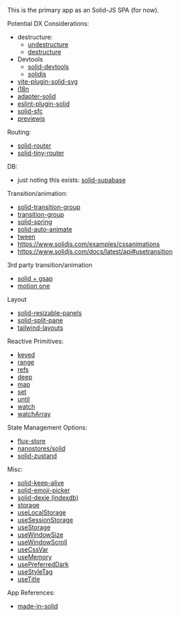 This is the primary app as an Solid-JS SPA (for now).

Potential DX Considerations:
- destructure:
  - [undestructure](https://github.com/orenelbaum/babel-plugin-solid-undestructure/blob/main/readme.md)
  - [destructure](https://www.npmjs.com/package/@solid-primitives/destructure)
- Devtools
  - [solid-devtools](https://github.com/thetarnav/solid-devtools)
  - [solidjs](https://www.locatorjs.com/install/solidjs)
- [vite-plugin-solid-svg](https://github.com/jfgodoy/vite-plugin-solid-svg)
- [i18n](https://github.com/solidjs-community/solid-primitives/tree/main/packages/i18n#readme)
- [adapter-solid](https://github.com/ivanhofer/typesafe-i18n/tree/main/packages/adapter-solid)
- [eslint-plugin-solid](https://github.com/solidjs-community/eslint-plugin-solid)
- [solid-sfc](https://github.com/LXSMNSYC/solid-sfc)
- [previewjs](https://github.com/fwouts/previewjs)


Routing:
- [solid-router](https://github.com/solidjs/solid-router#config-based-routing)
- [solid-tiny-router](https://github.com/LXSMNSYC/solid-tiny-router)


DB:
- just noting this exists: [solid-supabase](https://github.com/wobsoriano/solid-supabase)


Transition/animation:
- [solid-transition-group](https://github.com/solidjs-community/solid-transition-group)
- [transition-group](https://github.com/solidjs-community/solid-primitives/tree/main/packages/transition-group#readme)
- [solid-spring](https://github.com/Aslemammad/solid-spring)
- [solid-auto-animate](https://github.com/lxsmnsyc/solid-auto-animate)
- [tween](https://github.com/solidjs-community/solid-primitives/tree/main/packages/tween#readme)
- https://www.solidjs.com/examples/cssanimations
- https://www.solidjs.com/docs/latest/api#usetransition

3rd party transition/animation
- [solid + gsap](https://dev.to/hnrq/solid-gsap-the-superhero-we-need-577j)
- [motion one](https://motion.dev/solid/quick-start)

Layout
- [solid-resizable-panels](https://github.com/elite174/solid-resizable-panels)
- [solid-split-pane](https://github.com/bluskript/solid-split-pane)
- [tailwind-layouts](https://tailwind-layouts.vercel.app/?environment=solid-js)

Reactive Primitives: 
- [keyed](https://github.com/solidjs-community/solid-primitives/tree/main/packages/keyed#readme)
- [range](https://github.com/solidjs-community/solid-primitives/tree/main/packages/range#readme)
- [refs](https://github.com/solidjs-community/solid-primitives/tree/main/packages/refs#readme)
- [deep](https://github.com/solidjs-community/solid-primitives/tree/main/packages/deep#readme)
- [map](https://github.com/solidjs-community/solid-primitives/tree/main/packages/map#readme)
- [set](https://github.com/solidjs-community/solid-primitives/tree/main/packages/set#readme)
- [until](https://solidjs-use.github.io/solidjs-use/shared/until)
- [watch](https://solidjs-use.github.io/solidjs-use/shared/watch)
- [watchArray](https://solidjs-use.github.io/solidjs-use/shared/watchArray)


State Management Options:
- [flux-store](https://github.com/solidjs-community/solid-primitives/tree/main/packages/flux-store#readme)
- [nanostores/solid](https://github.com/nanostores/solid)
- [solid-zustand](https://github.com/wobsoriano/solid-zustand)

Misc:
- [solid-keep-alive](https://github.com/JulianSoto/solid-keep-alive)
- [solid-emoji-picker](https://github.com/LXSMNSYC/solid-emoji-picker)
- [solid-dexie (indexdb)](https://github.com/faassen/solid-dexie)
- [storage](https://primitives.solidjs.community/package/storage#createStorage)
- [useLocalStorage](https://solidjs-use.github.io/solidjs-use/core/useLocalStorage)
- [useSessionStorage](https://solidjs-use.github.io/solidjs-use/core/useSessionStorage)
- [useStorage](https://solidjs-use.github.io/solidjs-use/core/useStorage)
- [useWindowSize](https://solidjs-use.github.io/solidjs-use/core/useWindowSize)
- [useWindowScroll](https://solidjs-use.github.io/solidjs-use/core/useWindowScroll)
- [useCssVar](https://solidjs-use.github.io/solidjs-use/core/useCssVar)
- [useMemory](https://solidjs-use.github.io/solidjs-use/core/useMemory)
- [usePreferredDark](https://solidjs-use.github.io/solidjs-use/core/usePreferredDark)
- [useStyleTag](https://solidjs-use.github.io/solidjs-use/core/useStyleTag)
- [useTitle](https://solidjs-use.github.io/solidjs-use/core/useTitle)


App References:
- [made-in-solid](https://github.com/solidjs-community/made-in-solid#readme)